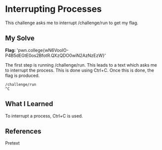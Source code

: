# Interrupting Processes
This challenge asks me to interrupt /challenge/run to get my flag.

## My Solve
**Flag:** 'pwn.college{wN6VooIO-P4B5dEGtE0os2BfotR.QXzQDO0wiN2AzNzEzW}'

The first step is running /challenge/run. This leads to a text which asks me to interrupt the process. This is done using Ctrl+C. Once this is done, the flag is produced. 
```
/challenge/run
^C
```

## What I Learned
To interrupt a process, Ctrl+C is used.

## References
Pretext
